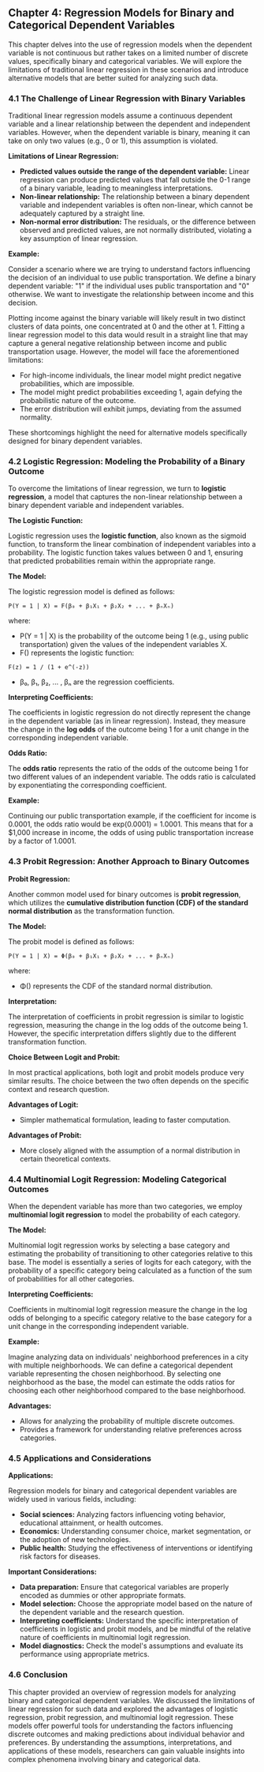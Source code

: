 ## Chapter 4: Regression Models for Binary and Categorical Dependent Variables

This chapter delves into the use of regression models when the dependent variable is not continuous but rather takes on a limited number of discrete values, specifically binary and categorical variables. We will explore the limitations of traditional linear regression in these scenarios and introduce alternative models that are better suited for analyzing such data.


### 4.1 The Challenge of Linear Regression with Binary Variables

Traditional linear regression models assume a continuous dependent variable and a linear relationship between the dependent and independent variables. However, when the dependent variable is binary, meaning it can take on only two values (e.g., 0 or 1), this assumption is violated. 

**Limitations of Linear Regression:**

* **Predicted values outside the range of the dependent variable:** Linear regression can produce predicted values that fall outside the 0-1 range of a binary variable, leading to meaningless interpretations.
* **Non-linear relationship:** The relationship between a binary dependent variable and independent variables is often non-linear, which cannot be adequately captured by a straight line.
* **Non-normal error distribution:** The residuals, or the difference between observed and predicted values, are not normally distributed, violating a key assumption of linear regression.

**Example:**

Consider a scenario where we are trying to understand factors influencing the decision of an individual to use public transportation. We define a binary dependent variable: "1" if the individual uses public transportation and "0" otherwise. We want to investigate the relationship between income and this decision. 

Plotting income against the binary variable will likely result in two distinct clusters of data points, one concentrated at 0 and the other at 1. Fitting a linear regression model to this data would result in a straight line that may capture a general negative relationship between income and public transportation usage. However, the model will face the aforementioned limitations:

* For high-income individuals, the linear model might predict negative probabilities, which are impossible. 
* The model might predict probabilities exceeding 1, again defying the probabilistic nature of the outcome.
* The error distribution will exhibit jumps, deviating from the assumed normality.

These shortcomings highlight the need for alternative models specifically designed for binary dependent variables.

### 4.2 Logistic Regression: Modeling the Probability of a Binary Outcome

To overcome the limitations of linear regression, we turn to **logistic regression**, a model that captures the non-linear relationship between a binary dependent variable and independent variables.

**The Logistic Function:**

Logistic regression uses the **logistic function**, also known as the sigmoid function, to transform the linear combination of independent variables into a probability. The logistic function takes values between 0 and 1, ensuring that predicted probabilities remain within the appropriate range.

**The Model:**

The logistic regression model is defined as follows:

```
P(Y = 1 | X) = F(β₀ + β₁X₁ + β₂X₂ + ... + βₙXₙ)
```

where:

* P(Y = 1 | X) is the probability of the outcome being 1 (e.g., using public transportation) given the values of the independent variables X.
* F() represents the logistic function:
```
F(z) = 1 / (1 + e^(-z))
```
* β₀, β₁, β₂, ... , βₙ are the regression coefficients.

**Interpreting Coefficients:**

The coefficients in logistic regression do not directly represent the change in the dependent variable (as in linear regression). Instead, they measure the change in the **log odds** of the outcome being 1 for a unit change in the corresponding independent variable.

**Odds Ratio:**

The **odds ratio** represents the ratio of the odds of the outcome being 1 for two different values of an independent variable. The odds ratio is calculated by exponentiating the corresponding coefficient. 

**Example:**

Continuing our public transportation example, if the coefficient for income is 0.0001, the odds ratio would be exp(0.0001) = 1.0001. This means that for a $1,000 increase in income, the odds of using public transportation increase by a factor of 1.0001.

### 4.3 Probit Regression: Another Approach to Binary Outcomes

**Probit Regression:**

Another common model used for binary outcomes is **probit regression**, which utilizes the **cumulative distribution function (CDF) of the standard normal distribution** as the transformation function.

**The Model:**

The probit model is defined as follows:

```
P(Y = 1 | X) = Φ(β₀ + β₁X₁ + β₂X₂ + ... + βₙXₙ)
```

where:

* Φ() represents the CDF of the standard normal distribution.

**Interpretation:**

The interpretation of coefficients in probit regression is similar to logistic regression, measuring the change in the log odds of the outcome being 1. However, the specific interpretation differs slightly due to the different transformation function.

**Choice Between Logit and Probit:**

In most practical applications, both logit and probit models produce very similar results. The choice between the two often depends on the specific context and research question. 

**Advantages of Logit:**

* Simpler mathematical formulation, leading to faster computation.

**Advantages of Probit:**

* More closely aligned with the assumption of a normal distribution in certain theoretical contexts.

### 4.4 Multinomial Logit Regression: Modeling Categorical Outcomes

When the dependent variable has more than two categories, we employ **multinomial logit regression** to model the probability of each category.

**The Model:**

Multinomial logit regression works by selecting a base category and estimating the probability of transitioning to other categories relative to this base. The model is essentially a series of logits for each category, with the probability of a specific category being calculated as a function of the sum of probabilities for all other categories.

**Interpreting Coefficients:**

Coefficients in multinomial logit regression measure the change in the log odds of belonging to a specific category relative to the base category for a unit change in the corresponding independent variable.

**Example:**

Imagine analyzing data on individuals' neighborhood preferences in a city with multiple neighborhoods. We can define a categorical dependent variable representing the chosen neighborhood. By selecting one neighborhood as the base, the model can estimate the odds ratios for choosing each other neighborhood compared to the base neighborhood.

**Advantages:**

* Allows for analyzing the probability of multiple discrete outcomes.
* Provides a framework for understanding relative preferences across categories.

### 4.5 Applications and Considerations

**Applications:**

Regression models for binary and categorical dependent variables are widely used in various fields, including:

* **Social sciences:** Analyzing factors influencing voting behavior, educational attainment, or health outcomes.
* **Economics:** Understanding consumer choice, market segmentation, or the adoption of new technologies.
* **Public health:** Studying the effectiveness of interventions or identifying risk factors for diseases.

**Important Considerations:**

* **Data preparation:** Ensure that categorical variables are properly encoded as dummies or other appropriate formats.
* **Model selection:** Choose the appropriate model based on the nature of the dependent variable and the research question.
* **Interpreting coefficients:** Understand the specific interpretation of coefficients in logistic and probit models, and be mindful of the relative nature of coefficients in multinomial logit regression.
* **Model diagnostics:** Check the model's assumptions and evaluate its performance using appropriate metrics.

### 4.6 Conclusion

This chapter provided an overview of regression models for analyzing binary and categorical dependent variables. We discussed the limitations of linear regression for such data and explored the advantages of logistic regression, probit regression, and multinomial logit regression. These models offer powerful tools for understanding the factors influencing discrete outcomes and making predictions about individual behavior and preferences. By understanding the assumptions, interpretations, and applications of these models, researchers can gain valuable insights into complex phenomena involving binary and categorical data. 
